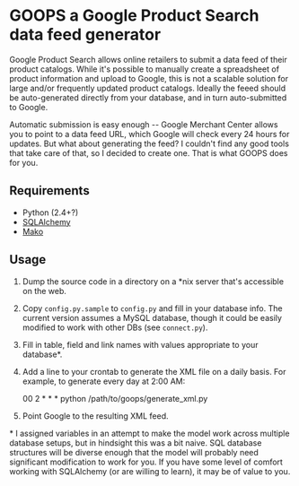 # GOOPS a Google Product Search data feed generator

Google Product Search allows online retailers to submit a data feed of their
product catalogs. While it's possible to manually create a spreadsheet of
product information and upload to Google, this is not a scalable solution for
large and/or frequently updated product catalogs. Ideally the feeed should be
auto-generated directly from your database, and in turn auto-submitted to
Google.

Automatic submission is easy enough -- Google Merchant Center allows you to
point to a data feed URL, which Google will check every 24 hours for updates.
But what about generating the feed? I couldn't find any good tools that take
care of that, so I decided to create one. That is what GOOPS does for you.


## Requirements

- Python (2.4+?)
- [SQLAlchemy](http://www.sqlalchemy.org/)
- [Mako](http://www.makotemplates.org/)


## Usage

1. Dump the source code in a directory on a \*nix server that's accessible on
   the web.
1. Copy `config.py.sample` to `config.py` and fill in your database info.  The
   current version assumes a MySQL database, though it could be easily modified
to work with other DBs (see `connect.py`).
1. Fill in table, field and link names with values appropriate to your
   database\*.
1. Add a line to your crontab to generate the XML file on a daily basis.  For
   example, to generate every day at 2:00 AM:

    00 2    * * *   python /path/to/goops/generate_xml.py

1. Point Google to the resulting XML feed.


\* I assigned variables in an attempt to make the model work across multiple
database setups, but in hindsight this was a bit naive. SQL database structures
will be diverse enough that the model will probably need significant
modification to work for you. If you have some level of comfort working with
SQLAlchemy (or are willing to learn), it may be of value to you.
   


